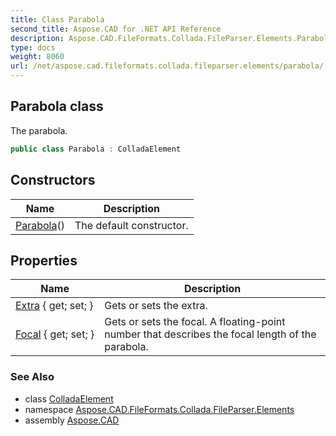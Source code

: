 ```yaml
---
title: Class Parabola
second_title: Aspose.CAD for .NET API Reference
description: Aspose.CAD.FileFormats.Collada.FileParser.Elements.Parabola class. The parabola
type: docs
weight: 8060
url: /net/aspose.cad.fileformats.collada.fileparser.elements/parabola/
---
```

## Parabola class

The parabola.

```csharp
public class Parabola : ColladaElement
```

## Constructors

| Name | Description |
| --- | --- |
| [Parabola](parabola/)() | The default constructor. |

## Properties

| Name | Description |
| --- | --- |
| [Extra](../../aspose.cad.fileformats.collada.fileparser.elements/parabola/extra/) { get; set; } | Gets or sets the extra. |
| [Focal](../../aspose.cad.fileformats.collada.fileparser.elements/parabola/focal/) { get; set; } | Gets or sets the focal. A floating-point number that describes the focal length of the parabola. |

### See Also

* class [ColladaElement](../colladaelement/)
* namespace [Aspose.CAD.FileFormats.Collada.FileParser.Elements](../../aspose.cad.fileformats.collada.fileparser.elements/)
* assembly [Aspose.CAD](../../)


